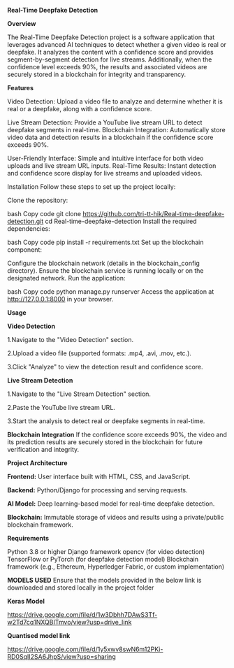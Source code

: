 **Real-Time Deepfake Detection**

**Overview**


The Real-Time Deepfake Detection project is a software application that leverages advanced AI techniques to detect whether a given video is real or deepfake. It analyzes the content with a confidence score and provides segment-by-segment detection for live streams. Additionally, when the confidence level exceeds 90%, the results and associated videos are securely stored in a blockchain for integrity and transparency.

**Features**


Video Detection: Upload a video file to analyze and determine whether it is real or a deepfake, along with a confidence score.


Live Stream Detection: Provide a YouTube live stream URL to detect deepfake segments in real-time.
Blockchain Integration: Automatically store video data and detection results in a blockchain if the confidence score exceeds 90%.


User-Friendly Interface: Simple and intuitive interface for both video uploads and live stream URL inputs.
Real-Time Results: Instant detection and confidence score display for live streams and uploaded videos.


Installation
Follow these steps to set up the project locally:

Clone the repository:

bash
Copy code
git clone https://github.com/tri-tt-hik/Real-time-deepfake-detection.git
cd Real-time-deepfake-detection
Install the required dependencies:

bash
Copy code
pip install -r requirements.txt
Set up the blockchain component:

Configure the blockchain network (details in the blockchain_config directory).
Ensure the blockchain service is running locally or on the designated network.
Run the application:

bash
Copy code
python manage.py runserver
Access the application at http://127.0.0.1:8000 in your browser.

**Usage**

**Video Detection**

1.Navigate to the "Video Detection" section.

2.Upload a video file (supported formats: .mp4, .avi, .mov, etc.).

3.Click "Analyze" to view the detection result and confidence score.


**Live Stream Detection**

1.Navigate to the "Live Stream Detection" section.

2.Paste the YouTube live stream URL.

3.Start the analysis to detect real or deepfake segments in real-time.

**Blockchain Integration**
If the confidence score exceeds 90%, the video and its prediction results are securely stored in the blockchain for future verification and integrity.

**Project Architecture**

**Frontend:** User interface built with HTML, CSS, and JavaScript.

**Backend:** Python/Django for processing and serving requests.

**AI Model:** Deep learning-based model for real-time deepfake detection.

**Blockchain:** Immutable storage of videos and results using a private/public blockchain framework.

**Requirements**

Python 3.8 or higher
Django framework
opencv (for video detection)
TensorFlow or PyTorch (for deepfake detection model)
Blockchain framework (e.g., Ethereum, Hyperledger Fabric, or custom implementation)


**MODELS USED**
Ensure that the models provided in the below link is downloaded and stored locally in the project folder


**Keras Model**

https://drive.google.com/file/d/1w3Dbhh7DAwS3Tf-w2Td7cq1NXQBITmvo/view?usp=drive_link

**Quantised model link**

https://drive.google.com/file/d/1y5xwv8swN6m12PKi-RD0SqII2SA6JhpS/view?usp=sharing
